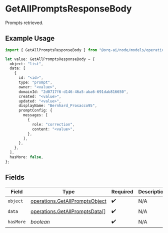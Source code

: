 # GetAllPromptsResponseBody

Prompts retrieved.

## Example Usage

```typescript
import { GetAllPromptsResponseBody } from "@orq-ai/node/models/operations";

let value: GetAllPromptsResponseBody = {
  object: "list",
  data: [
    {
      id: "<id>",
      type: "prompt",
      owner: "<value>",
      domainId: "2d0717f6-d146-46a5-aba6-691dab816650",
      created: "<value>",
      updated: "<value>",
      displayName: "Bernhard_Prosacco95",
      promptConfig: {
        messages: [
          {
            role: "correction",
            content: "<value>",
          },
        ],
      },
    },
  ],
  hasMore: false,
};
```

## Fields

| Field                                                                            | Type                                                                             | Required                                                                         | Description                                                                      |
| -------------------------------------------------------------------------------- | -------------------------------------------------------------------------------- | -------------------------------------------------------------------------------- | -------------------------------------------------------------------------------- |
| `object`                                                                         | [operations.GetAllPromptsObject](../../models/operations/getallpromptsobject.md) | :heavy_check_mark:                                                               | N/A                                                                              |
| `data`                                                                           | [operations.GetAllPromptsData](../../models/operations/getallpromptsdata.md)[]   | :heavy_check_mark:                                                               | N/A                                                                              |
| `hasMore`                                                                        | *boolean*                                                                        | :heavy_check_mark:                                                               | N/A                                                                              |